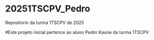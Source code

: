 # 20251TSCPV_Pedro
Repositorio da turma 1TSCPV de 2025 

#Este projeto inicial pertence ao aluno Pedro Kaune da turma 1TSCPV
